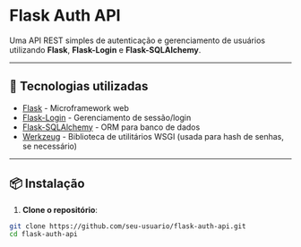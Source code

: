 # Flask Auth API

Uma API REST simples de autenticação e gerenciamento de usuários utilizando **Flask**, **Flask-Login** e **Flask-SQLAlchemy**.

---

## 🚀 Tecnologias utilizadas

- [Flask](https://flask.palletsprojects.com/) - Microframework web
- [Flask-Login](https://flask-login.readthedocs.io/) - Gerenciamento de sessão/login
- [Flask-SQLAlchemy](https://flask-sqlalchemy.palletsprojects.com/) - ORM para banco de dados
- [Werkzeug](https://werkzeug.palletsprojects.com/) - Biblioteca de utilitários WSGI (usada para hash de senhas, se necessário)

---

## 📦 Instalação

1. **Clone o repositório**:

```bash
git clone https://github.com/seu-usuario/flask-auth-api.git
cd flask-auth-api

